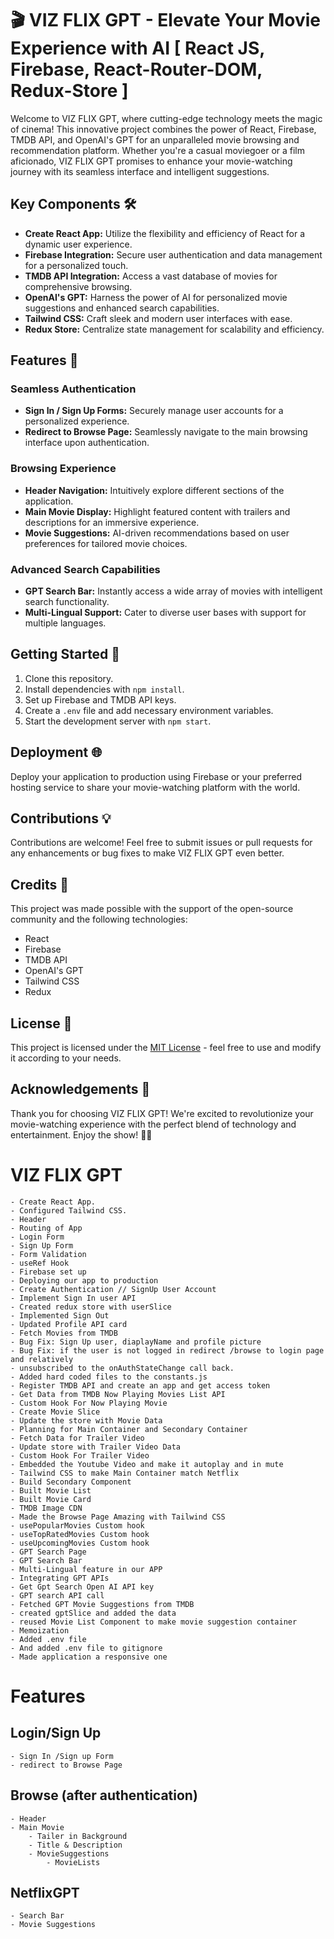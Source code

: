 # 🎬 VIZ FLIX GPT - Elevate Your Movie Experience with AI  [ React JS, Firebase, React-Router-DOM, Redux-Store ]

Welcome to VIZ FLIX GPT, where cutting-edge technology meets the magic of cinema! This innovative project combines the power of React, Firebase, TMDB API, and OpenAI's GPT for an unparalleled movie browsing and recommendation platform. Whether you're a casual moviegoer or a film aficionado, VIZ FLIX GPT promises to enhance your movie-watching journey with its seamless interface and intelligent suggestions.

## Key Components 🛠️

- **Create React App:** Utilize the flexibility and efficiency of React for a dynamic user experience.
- **Firebase Integration:** Secure user authentication and data management for a personalized touch.
- **TMDB API Integration:** Access a vast database of movies for comprehensive browsing.
- **OpenAI's GPT:** Harness the power of AI for personalized movie suggestions and enhanced search capabilities.
- **Tailwind CSS:** Craft sleek and modern user interfaces with ease.
- **Redux Store:** Centralize state management for scalability and efficiency.

## Features 🌟

### Seamless Authentication

- **Sign In / Sign Up Forms:** Securely manage user accounts for a personalized experience.
- **Redirect to Browse Page:** Seamlessly navigate to the main browsing interface upon authentication.

### Browsing Experience

- **Header Navigation:** Intuitively explore different sections of the application.
- **Main Movie Display:** Highlight featured content with trailers and descriptions for an immersive experience.
- **Movie Suggestions:** AI-driven recommendations based on user preferences for tailored movie choices.

### Advanced Search Capabilities

- **GPT Search Bar:** Instantly access a wide array of movies with intelligent search functionality.
- **Multi-Lingual Support:** Cater to diverse user bases with support for multiple languages.

## Getting Started 🚀

1. Clone this repository.
2. Install dependencies with `npm install`.
3. Set up Firebase and TMDB API keys.
4. Create a `.env` file and add necessary environment variables.
5. Start the development server with `npm start`.

## Deployment 🌐

Deploy your application to production using Firebase or your preferred hosting service to share your movie-watching platform with the world.

## Contributions 💡

Contributions are welcome! Feel free to submit issues or pull requests for any enhancements or bug fixes to make VIZ FLIX GPT even better.

## Credits 🙌

This project was made possible with the support of the open-source community and the following technologies:

- React
- Firebase
- TMDB API
- OpenAI's GPT
- Tailwind CSS
- Redux

## License 📝

This project is licensed under the [MIT License](LICENSE) - feel free to use and modify it according to your needs.

## Acknowledgements 🎉

Thank you for choosing VIZ FLIX GPT! We're excited to revolutionize your movie-watching experience with the perfect blend of technology and entertainment. Enjoy the show! 🍿🎥

# VIZ FLIX GPT

    - Create React App.
    - Configured Tailwind CSS.
    - Header
    - Routing of App
    - Login Form
    - Sign Up Form
    - Form Validation
    - useRef Hook
    - Firebase set up
    - Deploying our app to production
    - Create Authentication // SignUp User Account
    - Implement Sign In user API
    - Created redux store with userSlice
    - Implemented Sign Out
    - Updated Profile API card
    - Fetch Movies from TMDB
    - Bug Fix: Sign Up user, diaplayName and profile picture
    - Bug Fix: if the user is not logged in redirect /browse to login page and relatively
    - unsubscribed to the onAuthStateChange call back.
    - Added hard coded files to the constants.js
    - Register TMDB API and create an app and get access token
    - Get Data from TMDB Now Playing Movies List API
    - Custom Hook For Now Playing Movie
    - Create Movie Slice
    - Update the store with Movie Data
    - Planning for Main Container and Secondary Container
    - Fetch Data for Trailer Video
    - Update store with Trailer Video Data
    - Custom Hook For Trailer Video
    - Embedded the Youtube Video and make it autoplay and in mute
    - Tailwind CSS to make Main Container match Netflix
    - Build Secondary Component
    - Built Movie List
    - Built Movie Card
    - TMDB Image CDN
    - Made the Browse Page Amazing with Tailwind CSS
    - usePopularMovies Custom hook
    - useTopRatedMovies Custom hook
    - useUpcomingMovies Custom hook
    - GPT Search Page
    - GPT Search Bar
    - Multi-Lingual feature in our APP
    - Integrating GPT APIs
    - Get Gpt Search Open AI API key
    - GPT search API call
    - Fetched GPT Movie Suggestions from TMDB
    - created gptSlice and added the data
    - reused Movie List Component to make movie suggestion container
    - Memoization
    - Added .env file
    - And added .env file to gitignore
    - Made application a responsive one

# Features

## Login/Sign Up

    - Sign In /Sign up Form
    - redirect to Browse Page

## Browse (after authentication)

    - Header
    - Main Movie
        - Tailer in Background
        - Title & Description
        - MovieSuggestions
            - MovieLists

## NetflixGPT

    - Search Bar
    - Movie Suggestions
